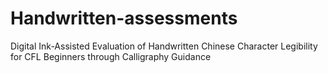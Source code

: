 # Handwritten-assessments
Digital Ink-Assisted Evaluation of Handwritten Chinese Character Legibility for CFL Beginners through Calligraphy Guidance
